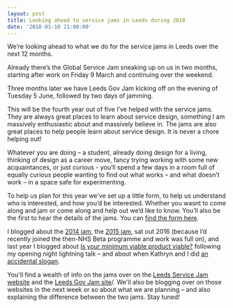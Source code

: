 ```yaml
---
layout: post
title: Looking ahead to service jams in Leeds during 2018
date: '2018-01-10 21:00:00'
---
```

We’re looking ahead to what we do for the service jams in Leeds over the next 12 months.

Already there’s the Global Service Jam sneaking up on us in two months, starting after work on Friday 9 March and continuing over the weekend.

Three months later we have Leeds Gov Jam kicking off on the evening of Tuesday 5 June, followed by two days of jamming.

This will be the fourth year out of five I’ve helped with the service jams. They are always great places to learn about service design, something I am massively enthusiastic about and massively believe in. The jams are also great places to help people learn about service design. It is never a chore helping out!

Whatever you are doing – a student, already doing design for a living, thinking of design as a career move, fancy trying working with some new acquaintances, or just curious - you’ll spend a few days in a room full of equally curious people wanting to find out what works – and what doesn’t work – in a space safe for experimenting.

To help us plan for this year we’ve set up a little form, to help us understand who is interested, and how you’d be interested. Whether you wasnt to come along and jam or come along and help out we’d like to know. You’ll also be the first to hear the details of the jams. You can [find the form here](https://goo.gl/forms/B9yvPQrt9WWBUt3D2).

I blogged about the [2014 jam](/leeds-govjam-2014/), the [2015 jam](/leeds-govjam-2015-in-just-three-points/), sat out 2016 (because I’d recently joined the then-NHS Beta programme and work was full on), and last year I blogged about [Is your minimum viable product viable?](/mvp-questions/) following my opening night lightning talk – and about when Kathryn and I did [an accidental slogan](/accidental-slogans-personas/).

You'll find a wealth of info on the jams over on the [Leeds Service Jam website](https://gsjleeds.wordpress.com) and the [Leeds Gov Jam site](www.leedsgovjam.com)/. We'll also be blogging over on those websites in the next week or so about what we are planning – and also explaining the difference between the two jams. Stay tuned!

